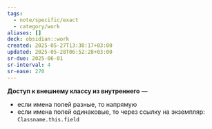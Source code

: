 ```yaml
---
tags:
  - note/specific/exact
  - category/work
aliases: []
deck: obsidian::work
created: 2025-05-27T13:30:17+03:00
updated: 2025-05-28T06:52:28+03:00
sr-due: 2025-06-01
sr-interval: 4
sr-ease: 270
---
```


**Доступ к внешнему классу из внутреннего**
—
- если имена полей разные, то напрямую
- если имена полей одинаковые, то через ссылку на экземпляр: `Classname.this.field`
